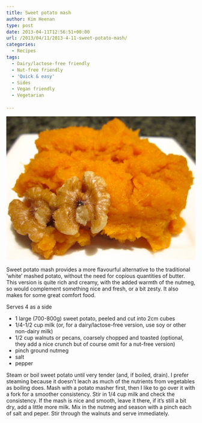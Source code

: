 ```yaml
---
title: Sweet potato mash
author: Kim Heenan
type: post
date: 2013-04-11T12:56:51+00:00
url: /2013/04/11/2013-4-11-sweet-potato-mash/
categories:
  - Recipes
tags:
  - Dairy/lactose-free friendly
  - Nut-free friendly
  - 'Quick & easy'
  - Sides
  - Vegan friendly
  - Vegetarian

---
```


![](sweet-potato-mash.jpg)

Sweet potato mash provides a more flavourful alternative to the traditional ‘white’ mashed potato, without the need for copious quantities of butter. This version is quite rich and creamy, with the added warmth of the nutmeg, so would complement something nice and fresh, or a bit zesty. It also makes for some great comfort food.

<!--more-->

Serves 4 as a side

  * 1 large (700-800g) sweet potato, peeled and cut into 2cm cubes
  * 1/4-1/2 cup milk (or, for a dairy/lactose-free version, use soy or other non-dairy milk)
  * 1/2 cup walnuts or pecans, coarsely chopped and toasted (optional, they add a nice crunch but of course omit for a nut-free version)
  * pinch ground nutmeg
  * salt
  * pepper

Steam or boil sweet potato until very tender (and, if boiled, drain). I prefer steaming because it doesn’t leach as much of the nutrients from vegetables as boiling does. Mash with a potato masher first, then I like to go over it with a fork for a smoother consistency. Stir in 1/4 cup milk and check the consistency. If the mash is nice and smooth, leave it there, if it’s still a bit dry, add a little more milk. Mix in the nutmeg and season with a pinch each of salt and peper. Stir through the walnuts and serve immediately.
